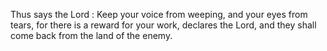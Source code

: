 Thus says the Lord : Keep your voice from weeping, and your eyes from tears, for there is a reward for your work, declares the Lord, and they shall come back from the land of the enemy.
